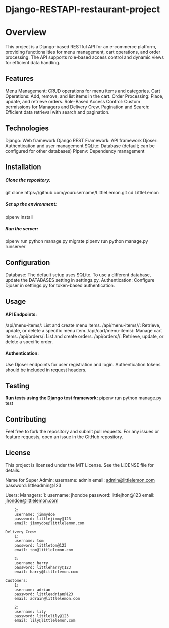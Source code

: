 # Django-RESTAPI-restaurant-project
<h1>Overview</h1>

This project is a Django-based RESTful API for an e-commerce platform, providing functionalities for menu management, cart operations, and order processing. The API supports role-based access control and dynamic views for efficient data handling.

<h2>Features</h2>

Menu Management: CRUD operations for menu items and categories.
Cart Operations: Add, remove, and list items in the cart.
Order Processing: Place, update, and retrieve orders.
Role-Based Access Control: Custom permissions for Managers and Delivery Crew.
Pagination and Search: Efficient data retrieval with search and pagination.

<h2>Technologies</h2>

Django: Web framework
Django REST Framework: API framework
Djoser: Authentication and user management
SQLite: Database (default; can be configured for other databases)
Pipenv: Dependency management

<h2>Installation</h2>

<h5>Clone the repository:</h5>
git clone https://github.com/yourusername/LittleLemon.git
cd LittleLemon
<h5>Set up the environment:</h5>
pipenv install
<h5>Run the server:</h5>
pipenv run python manage.py migrate
pipenv run python manage.py runserver

<h2>Configuration</h2>

Database: The default setup uses SQLite. To use a different database, update the DATABASES setting in settings.py.
Authentication: Configure Djoser in settings.py for token-based authentication.

<h2>Usage</h2>

<h4>API Endpoints:</h4>
/api/menu-items/: List and create menu items.
/api/menu-items/<id>/: Retrieve, update, or delete a specific menu item.
/api/cart/menu-items/: Manage cart items.
/api/orders/: List and create orders.
/api/orders/<id>/: Retrieve, update, or delete a specific order.
    
<h4>Authentication:</h4>
Use Djoser endpoints for user registration and login.
Authentication tokens should be included in request headers.

<h2>Testing</h2>

<b>Run tests using the Django test framework:</b>
pipenv run python manage.py test

<h2>Contributing</h2>

Feel free to fork the repository and submit pull requests. For any issues or feature requests, open an issue in the GitHub repository.

<h2>License</h2>

This project is licensed under the MIT License. See the LICENSE file for details.


Name for Super Admin:
    username: admin 
    email: admin@littlelemon.com
    password: littleadmin@123
    
Users:
    Managers:
        1:
        username: jhondoe
        password: littlejhon@123
        email: jhondoe@littlelemon.com 

        2: 
        username: jimmydoe
        password: littlejimmy@123
        email: jimmydoe@littlelemon.com 

    Delivery Crew:
        1:
        username: tom
        password: littletom@123
        email: tom@littlelemon.com 

        2:
        username: harry
        password: littleharry@123
        email: harry@littlelemon.com

    Customers:
        1:
        username: adrian
        password: littleadrian@123
        email: adrain@littlelemon.com

        2:
        username: lily 
        password: littlelily@123
        email: lily@littlelemon.com 



